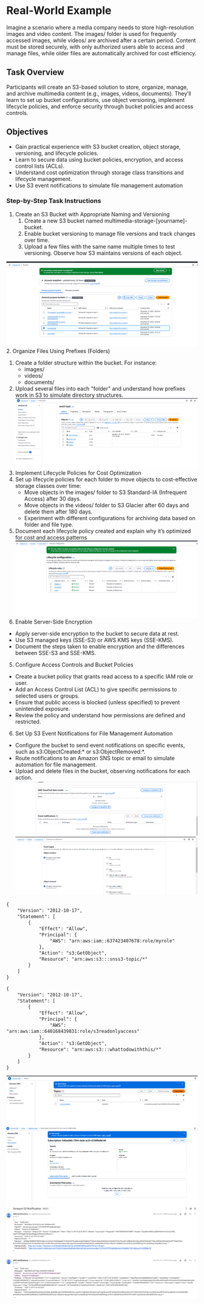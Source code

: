 # Real-World Example
Imagine a scenario where a media company needs to store high-resolution images and video content. The images/ folder is used for frequently accessed images, while videos/ are archived after a certain period. Content must be stored securely, with only authorized users able to access and manage files, while older files are automatically archived for cost efficiency.


## Task Overview
Participants will create an S3-based solution to store, organize, manage, and archive multimedia content (e.g., images, videos, documents). They’ll learn to set up bucket configurations, use object versioning, implement lifecycle policies, and enforce security through bucket policies and access controls.

## Objectives
* Gain practical experience with S3 bucket creation, object storage, versioning, and lifecycle policies.
* Learn to secure data using bucket policies, encryption, and access control lists (ACLs).
* Understand cost optimization through storage class transitions and lifecycle management.
* Use S3 event notifications to simulate file management automation

### Step-by-Step Task Instructions
1. Create an S3 Bucket with Appropriate Naming and Versioning
   1. Create a new S3 bucket named multimedia-storage-[yourname]-bucket.
   2. Enable bucket versioning to manage file versions and track changes over time.
   3. Upload a few files with the same name multiple times to test versioning. Observe how S3 maintains versions of each object.

![preview](1.png)
2.	Organize Files Using Prefixes (Folders)
1. Create a folder structure within the bucket. For instance:
    * images/
    * videos/
    * documents/
2. Upload several files into each "folder" and understand how prefixes work in S3 to simulate directory structures.
 ![preview](2.png)
3.	Implement Lifecycle Policies for Cost Optimization
   1. Set up lifecycle policies for each folder to move objects to cost-effective storage classes over time:
      * Move objects in the images/ folder to S3 Standard-IA (Infrequent Access) after 30 days.
      * Move objects in the videos/ folder to S3 Glacier after 60 days and delete them after 180 days.
      * Experiment with different configurations for archiving data based on folder and file type.
   2. Document each lifecycle policy created and explain why it’s optimized for cost and access patterns
![preview](3.png)
4.	Enable Server-Side Encryption
   * Apply server-side encryption to the bucket to secure data at rest.
   * Use S3 managed keys (SSE-S3) or AWS KMS keys (SSE-KMS).
   * Document the steps taken to enable encryption and the differences between SSE-S3 and SSE-KMS.
5.	Configure Access Controls and Bucket Policies
   * Create a bucket policy that grants read access to a specific IAM role or user.
   * Add an Access Control List (ACL) to give specific permissions to selected users or groups.
   * Ensure that public access is blocked (unless specified) to prevent unintended exposure.
   * Review the policy and understand how permissions are defined and restricted.

6.	Set Up S3 Event Notifications for File Management Automation
   * Configure the bucket to send event notifications on specific events, such as s3:ObjectCreated:* or s3:ObjectRemoved:*.
   * Route notifications to an Amazon SNS topic or email to simulate automation for file management.
   * Upload and delete files in the bucket, observing notifications for each action.
![preview](4.png)
![preview](5.png)
```
{
    "Version": "2012-10-17",
    "Statement": [
        {
            "Effect": "Allow",
            "Principal": {
                "AWS": "arn:aws:iam::637423407678:role/myrole"
            },
            "Action": "s3:GetObject",
            "Resource": "arn:aws:s3:::snss3-topic/*"
        }
    ]
}
```
```
{
    "Version": "2012-10-17",
    "Statement": [
        {
            "Effect": "Allow",
            "Principal": {
                "AWS": "arn:aws:iam::640168439831:role/s3readonlyaccess"
            },
            "Action": "s3:GetObject",
            "Resource": "arn:aws:s3:::whattodowiththis/*"
        }
    ]
}
```
![preview](./6.png)
![preview](./7.png)
![preview](./8.png)